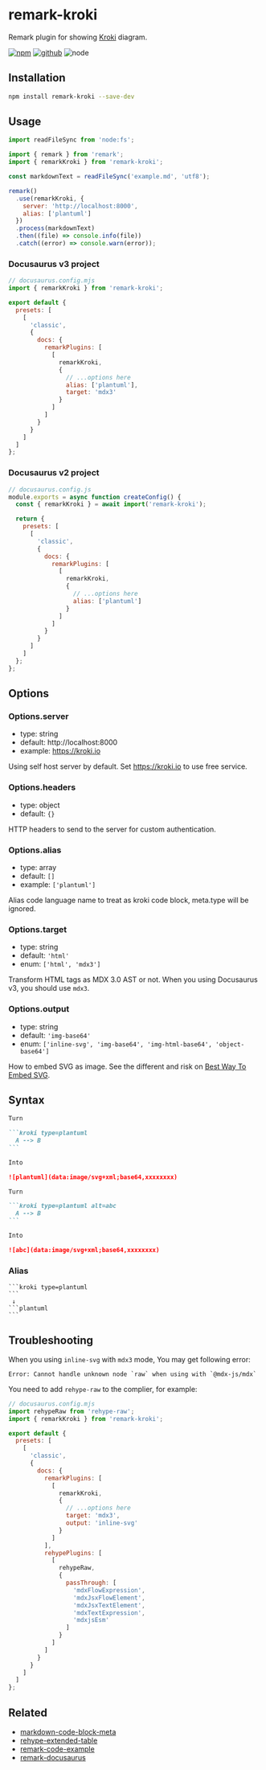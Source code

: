 # remark-kroki

Remark plugin for showing [Kroki] diagram.

[![npm][npm-badge]][npm-url]
[![github][github-badge]][github-url]
![node][node-badge]

[kroki]: https://kroki.io
[npm-url]: https://www.npmjs.com/package/remark-kroki
[npm-badge]: https://img.shields.io/npm/v/remark-kroki.svg?style=flat-square&logo=npm
[github-url]: https://github.com/nice-move/remark-kroki
[github-badge]: https://img.shields.io/npm/l/remark-kroki.svg?style=flat-square&colorB=blue&logo=github
[node-badge]: https://img.shields.io/node/v/remark-kroki.svg?style=flat-square&colorB=green&logo=node.js

## Installation

```sh
npm install remark-kroki --save-dev
```

## Usage

```mjs
import readFileSync from 'node:fs';

import { remark } from 'remark';
import { remarkKroki } from 'remark-kroki';

const markdownText = readFileSync('example.md', 'utf8');

remark()
  .use(remarkKroki, {
    server: 'http://localhost:8000',
    alias: ['plantuml']
  })
  .process(markdownText)
  .then((file) => console.info(file))
  .catch((error) => console.warn(error));
```

### Docusaurus v3 project

```mjs
// docusaurus.config.mjs
import { remarkKroki } from 'remark-kroki';

export default {
  presets: [
    [
      'classic',
      {
        docs: {
          remarkPlugins: [
            [
              remarkKroki,
              {
                // ...options here
                alias: ['plantuml'],
                target: 'mdx3'
              }
            ]
          ]
        }
      }
    ]
  ]
};
```

### Docusaurus v2 project

```cjs
// docusaurus.config.js
module.exports = async function createConfig() {
  const { remarkKroki } = await import('remark-kroki');

  return {
    presets: [
      [
        'classic',
        {
          docs: {
            remarkPlugins: [
              [
                remarkKroki,
                {
                  // ...options here
                  alias: ['plantuml']
                }
              ]
            ]
          }
        }
      ]
    ]
  };
};
```

## Options

### Options.server

- type: string
- default: http://localhost:8000
- example: <https://kroki.io>

Using self host server by default. Set <https://kroki.io> to use free service.

### Options.headers

- type: object
- default: `{}`

HTTP headers to send to the server for custom authentication.

### Options.alias

- type: array
- default: `[]`
- example: `['plantuml']`

Alias code language name to treat as kroki code block, meta.type will be ignored.

### Options.target

- type: string
- default: `'html'`
- enum: `['html', 'mdx3']`

Transform HTML tags as MDX 3.0 AST or not. When you using Docusaurus v3, you should use `mdx3`.

### Options.output

- type: string
- default: `'img-base64'`
- enum: `['inline-svg', 'img-base64', 'img-html-base64', 'object-base64']`

How to embed SVG as image. See the different and risk on [Best Way To Embed SVG](https://vecta.io/blog/best-way-to-embed-svg).

## Syntax

````markdown
Turn

```kroki type=plantuml
  A --> B
```

Into

![plantuml](data:image/svg+xml;base64,xxxxxxxx)
````

````markdown
Turn

```kroki type=plantuml alt=abc
  A --> B
```

Into

![abc](data:image/svg+xml;base64,xxxxxxxx)
````

### Alias

````
```kroki type=plantuml
```
 ↓
```plantuml
```
````

## Troubleshooting

When you using `inline-svg` with `mdx3` mode, You may get following error:

```log
Error: Cannot handle unknown node `raw` when using with `@mdx-js/mdx`
```

You need to add `rehype-raw` to the complier, for example:

```mjs
// docusaurus.config.mjs
import rehypeRaw from 'rehype-raw';
import { remarkKroki } from 'remark-kroki';

export default {
  presets: [
    [
      'classic',
      {
        docs: {
          remarkPlugins: [
            [
              remarkKroki,
              {
                // ...options here
                target: 'mdx3',
                output: 'inline-svg'
              }
            ]
          ],
          rehypePlugins: [
            [
              rehypeRaw,
              {
                passThrough: [
                  'mdxFlowExpression',
                  'mdxJsxFlowElement',
                  'mdxJsxTextElement',
                  'mdxTextExpression',
                  'mdxjsEsm'
                ]
              }
            ]
          ]
        }
      }
    ]
  ]
};
```

## Related

- [markdown-code-block-meta](https://github.com/nice-move/markdown-code-block-meta)
- [rehype-extended-table](https://github.com/nice-move/rehype-extended-table)
- [remark-code-example](https://github.com/nice-move/remark-code-example)
- [remark-docusaurus](https://github.com/nice-move/remark-docusaurus)

